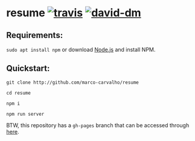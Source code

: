 [travis-image]: https://travis-ci.org/marco-carvalho/resume.svg
[travis-url]: https://travis-ci.org/marco-carvalho/resume
[david-dm-image]: https://david-dm.org/marco-carvalho/resume/status.svg
[david-dm-url]: https://david-dm.org/marco-carvalho/resume

# resume [![travis][travis-image]][travis-url] [![david-dm][david-dm-image]][david-dm-url]

## Requirements:
`sudo apt install npm` or download [Node.js](https://nodejs.org/en/) and install NPM.

## Quickstart:
`git clone http://github.com/marco-carvalho/resume`

`cd resume`

`npm i`

`npm run server`

BTW, this repository has a `gh-pages` branch that can be accessed through [here](https://marco-carvalho.github.io/resume/).
